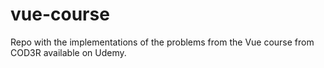 # vue-course
Repo with the implementations of the problems from the Vue course from COD3R available on Udemy.
